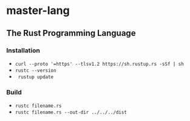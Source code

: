 # master-lang

## The Rust Programming Language

### Installation

- `curl --proto '=https' --tlsv1.2 https://sh.rustup.rs -sSf | sh`
- `rustc --version`
- ` rustup update`

### Build

- `rustc filename.rs`
- `rustc filename.rs --out-dir ../../../dist`